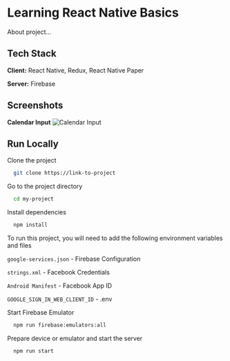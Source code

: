 # Learning React Native Basics
About project...


## Tech Stack

**Client:** React Native, Redux, React Native Paper

**Server:** Firebase

## Screenshots
**Calendar Input**
![Calendar Input](../readme-assets/screenshots/Screenshot_2022.02.02_17.20.34.505.png?raw=true)

## Run Locally

Clone the project

```bash
  git clone https://link-to-project
```

Go to the project directory

```bash
  cd my-project
```

Install dependencies

```bash
  npm install
```

To run this project, you will need to add the following environment variables and files

`google-services.json` - Firebase Configuration

`strings.xml` - Facebook Credentials

`Android Manifest` - Facebook App ID

`GOOGLE_SIGN_IN_WEB_CLIENT_ID` - .env

Start Firebase Emulator
```bash
  npm run firebase:emulators:all
```

Prepare device or emulator and start the server

```bash
  npm run start
```
